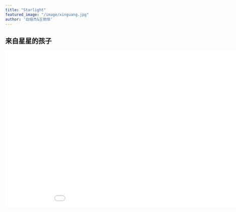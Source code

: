 ```yaml
---
title: "Starlight"
featured_image: "/image/xinguang.jpg"
author: '白熔杰&王勃恒'
---
```

## 来自星星的孩子
<iframe src="//player.bilibili.com/player.html?aid=711060177&bvid=BV1RD4y1D7Bb&cid=205255254&p=1" scrolling="no" border="0" frameborder="no" framespacing="0" allowfullscreen="true"width="1000px" height="500px"> </iframe>

